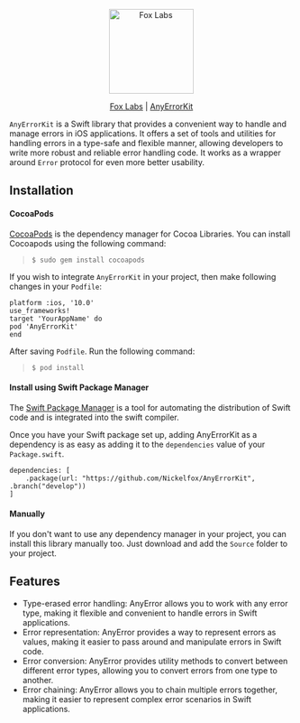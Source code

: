 
<p align="center">
<img src="logo.png" width="150" max-width="50%" alt="Fox Labs" />
</p>

<p align="center">
<a href="https://github.com/Nickelfox">Fox Labs</a>
|
<a href="https://github.com/Nickelfox/AnyErrorKit">AnyErrorKit</a>
</p>

`AnyErrorKit` is a Swift library that provides a convenient way to handle and manage errors in iOS applications. It offers a set of tools and utilities for handling errors in a type-safe and flexible manner, allowing developers to write more robust and reliable error handling code. It works as a wrapper around `Error` protocol for even more better usability.

## Installation
#### <i class="icon-file"></i>**CocoaPods**
[CocoaPods](https://cocoapods.org) is the dependency manager for Cocoa Libraries. You can install Cocoapods using the following command:

> `$ sudo gem install cocoapods`

If you wish to integrate `AnyErrorKit` in your project, then make following changes in your `Podfile`:

```  
platform :ios, '10.0'
use_frameworks!
target 'YourAppName' do
pod 'AnyErrorKit'
end
```

After saving `Podfile`. Run the following command:

> `$ pod install`


#### <i class="icon-pencil"></I>**Install using Swift Package Manager**

The [Swift Package Manager](https://swift.org/package-manager) is a tool for automating the distribution of Swift code and is integrated into the swift compiler.

Once you have your Swift package set up, adding AnyErrorKit as a dependency is as easy as adding it to the ```dependencies``` value of your ```Package.swift```.

```
dependencies: [
    .package(url: "https://github.com/Nickelfox/AnyErrorKit", .branch("develop"))
]
```

#### <i class="icon-pencil"></I>**Manually**
If you don't want to use any dependency manager in your project, you can install this library manually too.
Just download and add the `Source` folder to your project.

## Features

- Type-erased error handling: AnyError allows you to work with any error type, making it flexible and convenient to handle errors in Swift applications.
- Error representation: AnyError provides a way to represent errors as values, making it easier to pass around and manipulate errors in Swift code.
- Error conversion: AnyError provides utility methods to convert between different error types, allowing you to convert errors from one type to another.
- Error chaining: AnyError allows you to chain multiple errors together, making it easier to represent complex error scenarios in Swift applications.



